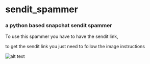 # sendit_spammer
### a python based snapchat sendit spammer

To use this spammer you have to have the sendit link,

to get the sendit link you just need to follow the image instructions

![alt text](https://user-images.githubusercontent.com/83868916/127984462-f28c4e7c-28c4-4c33-b9cc-6405a6b24897.png)








